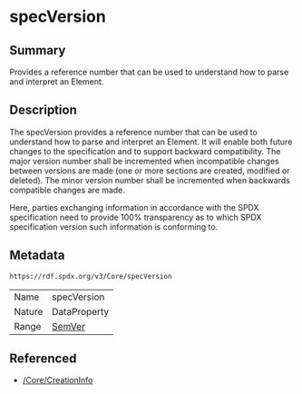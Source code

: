 <!-- Automatically generated by spec-parser v2.0.0 on 2024-01-26T22:18:46.241893+00:00 -->
<!-- SPDX-License-Identifier: Community-Spec-1.0 -->

# specVersion

## Summary

Provides a reference number that can be used to understand how to parse and interpret an Element.


## Description

The specVersion provides a reference number that can be used to understand how to parse and interpret an Element.
It will enable both future changes to the specification and to support backward compatibility.
The major version number shall be incremented when incompatible changes between versions are made
(one or more sections are created, modified or deleted).
The minor version number shall be incremented when backwards compatible changes are made.

Here, parties exchanging information in accordance with the SPDX specification need to provide 
100% transparency as to which SPDX specification version such information is conforming to.


## Metadata

`https://rdf.spdx.org/v3/Core/specVersion`


| | |
|---|---|
| Name | specVersion |
| Nature | DataProperty |
| Range | [SemVer](../Datatypes/SemVer.md) |




## Referenced

- [/Core/CreationInfo](../../Core/Classes/CreationInfo.md)

